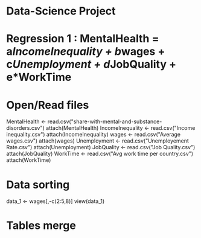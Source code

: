 # Data-Science Project

# Regression 1 : MentalHealth = a*IncomeInequality + b*wages + c*Unemployment + d*JobQuality + e*WorkTime

# Open/Read files
MentalHealth <- read.csv("share-with-mental-and-substance-disorders.csv")
attach(MentalHealth)
IncomeInequality <- read.csv("Income inequality.csv")
attach(IncomeInequality)
wages <- read.csv("Average wages.csv")
attach(wages)
Unemployment <- read.csv("Unemployement Rate.csv")
attach(Unemployment)
JobQuality <- read.csv("Job Quality.csv")
attach(JobQuality)
WorkTime <- read.csv("Avg work time per country.csv")
attach(WorkTime)

# Data sorting 
data_1 <- wages[,-c(2:5,8)]
view(data_1)

# Tables merge 


